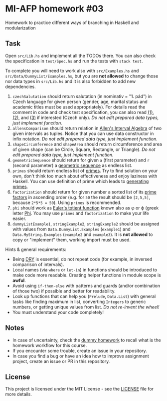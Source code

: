 # MI-AFP homework #03

Homework to practice different ways of branching in Haskell and modularization

## Task

Open `src/Lib.hs` and implement all the TODOs there. You can also check the specification in `test/Spec.hs` and run the tests with `stack test`.

To complete you will need to work also with `src/Examples.hs` and `src/Data/DummyList/Examples.hs`, but you are **not allowed** to change those nor data types in `src/Lib.hs` and it is also forbidden to add new dependencies.

1. `czechSalutation` should return salutation (in nominativ = "1. pád") in Czech language for given person (gender, age, marital status and academic titles must be used appropriately). For details read the comment in code and check test specification, you can also read [(1)](https://www.muni.cz/o-univerzite/uredni-deska/oslovovani-akademickych-pracovniku), [(2)](http://www.etiketavse.estranky.cz/clanky/etiketa/4.-oslovovani-a-spolecenska-vyznamnost.html), and [(3)](http://www.studenta.cz/vysokoskolske-tituly-jak-oslovovat-na-akademicke-pude/magazin/article/587) if interested (Czech only). *Do not edit prepared data types, just implement function.*
2. `allensComparison` should return relation in [Allen's Interval Algebra](https://en.wikipedia.org/wiki/Allen%27s_interval_algebra) of two given intervals as tuples. Notice that you can use data constructor in infix notation. *Do not edit prepared data type, just implement function.*
3. `shapeCircumference` and `shapeArea` should return circumference and area of given shape (can be Circle, Square, Rectangle, or Triangle). *Do not edit prepared data type, just implement function.*
4. `geometricSequence` should return for given `a` (first parameter) and `r` (second parameter) a [geometric sequence](https://en.wikipedia.org/wiki/Geometric_progression) as endless list.
4. `primes` should return endless list of [primes](). Try to find solution on your own, don't think too much about effectiveness and enjoy laziness with Haskell. You can use definition of prime which leads to [generating primes](https://en.wikipedia.org/wiki/Generating_primes).
5. `factorization` should return for given number a sorted list of its [prime factors](https://en.wikipedia.org/wiki/Prime_factor) in ascending order (e.g. for `50` the result should be `[2,5,5]`, because `2*5*5 = 50`). Using `primes` is recommended.
6. `phi` should work as [Euler's totient function](https://en.wikipedia.org/wiki/Euler%27s_totient_function) known also as &#966; or &#981; (greek letter [Phi](https://en.wikipedia.org/wiki/Phi). You may use `primes` and `factorization` to make your life easier.
7. `dummyListExample1`, `stringExample2`, `stringExample2` should be assigned with values from `Data.DummyList.Examples` (`example1`) and `Data.MyString.Examples` (`example2` and `example3`). It is **not allowed** to copy or "implement" them, working import must be used.

Hints & general requirements: 

* Being [DRY](https://cs.wikipedia.org/wiki/Don%27t_repeat_yourself) is essential, do not repeat code (for example, in inversed comparison of intervals).
* Local names (via `where` or `let-in`) in functions should be introduced to make code more readable. Creating helper functions in module scope is **awful**.
* Avoid using `if-then-else` with patterns and guards (and/or combination of those two) if possible and better for readability.
* Look up functions that can help you (`Prelude`, `Data.List`) with general tasks like finding maximum in list, converting `Integers` to generic numbers, or getting unique values from list. *Do not re-invent the wheel!*
* You must understand your code completely!

## Notes 

 * In case of uncertainty, check the [dummy homework](https://github.com/MI-AFP/hw00) to recall what is the homework workflow for this course.
 * If you encounter some trouble, create an issue in your repository.
 * In case you find a bug or have an idea how to improve assignment project, create an issue or PR in this repository.

## License

This project is licensed under the MIT License - see the [LICENSE](LICENSE)
file for more details.

